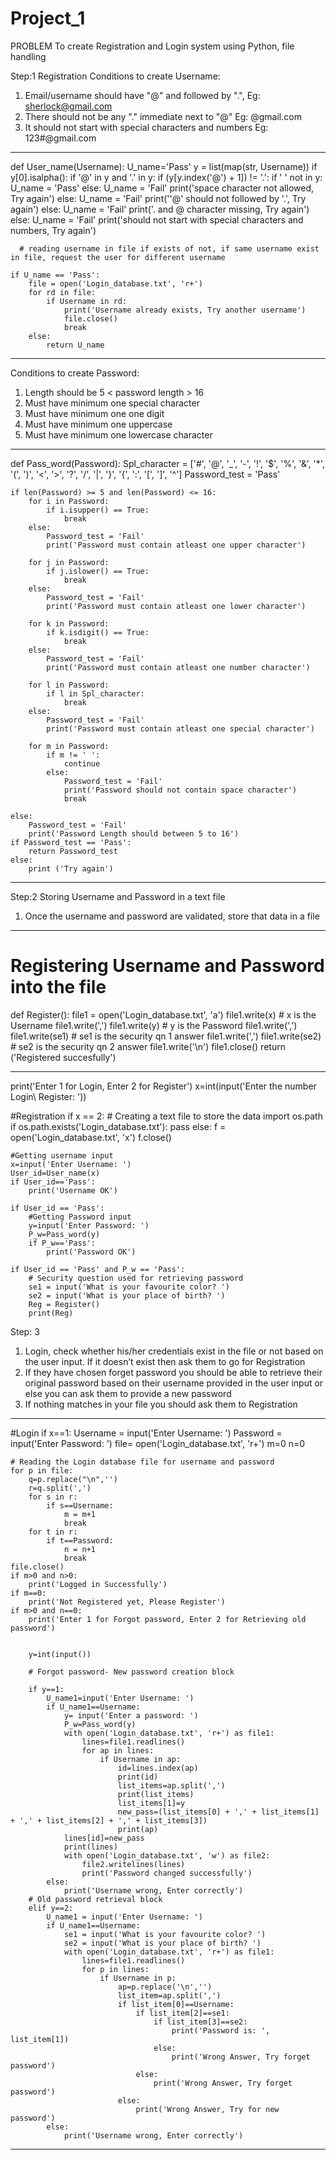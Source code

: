 # Project_1

PROBLEM
To create Registration and Login system using Python, file handling


Step:1     Registration 
Conditions to create Username:
1. Email/username should have "@" and followed by ".", Eg:  sherlock@gmail.com
2. There should not be any "." immediate next to "@"  Eg: @gmail.com
3. It should not start with special characters and numbers  Eg: 123#@gmail.com

*****
def User_name(Username):
    U_name='Pass'
    y = list(map(str, Username))
    if y[0].isalpha():
        if '@' in y and '.' in y:
            if (y[y.index('@') + 1]) != '.':
                if ' ' not in y:
                    U_name = 'Pass'
                else:
                    U_name = 'Fail'
                    print('space character not allowed, Try again')
            else:
                U_name = 'Fail'
                print('\'@\' should not followed by \'.\', Try again')
        else:
            U_name = 'Fail'
            print('. and @ character missing, Try again')
    else:
        U_name = 'Fail'
        print('should not start with special characters and numbers, Try again')
      
      # reading username in file if exists of not, if same username exist in file, request the user for different username

    if U_name == 'Pass':
        file = open('Login_database.txt', 'r+')
        for rd in file:
            if Username in rd:
                print('Username already exists, Try another username')
                file.close()
                break
        else:
            return U_name
            
  *****

Conditions to create Password:
1. Length should be 5 < password length > 16
2. Must have minimum one special character
3. Must have minimum one one digit
4. Must have minimum one uppercase
5. Must have minimum one lowercase character


*****
def Pass_word(Password):
    Spl_character = ['#', '@', '_', '-', '!', '$', '%', '&', '*', '(', ')', '<', '>', '?', '/', '|', '}', '{', ':', '[', ']', '^']
    Password_test = 'Pass'

    if len(Password) >= 5 and len(Password) <= 16:
        for i in Password:
            if i.isupper() == True:
                break
        else:
            Password_test = 'Fail'
            print('Password must contain atleast one upper character')

        for j in Password:
            if j.islower() == True:
                break
        else:
            Password_test = 'Fail'
            print('Password must contain atleast one lower character')

        for k in Password:
            if k.isdigit() == True:
                break
        else:
            Password_test = 'Fail'
            print('Password must contain atleast one number character')

        for l in Password:
            if l in Spl_character:
                break
        else:
            Password_test = 'Fail'
            print('Password must contain atleast one special character')

        for m in Password:
            if m != ' ':
                continue
            else:
                Password_test = 'Fail'
                print('Password should not contain space character')
                break

    else:
        Password_test = 'Fail'
        print('Password Length should between 5 to 16')
    if Password_test == 'Pass':
        return Password_test
    else:
        print ('Try again')
        
  *****

Step:2      Storing Username and Password in a text file
1. Once the username and password are validated, store that data in a file

*****
# Registering Username and Password into the file

def Register():
    file1 = open('Login_database.txt', 'a')
    file1.write(x)                         # x is the Username
    file1.write(',')
    file1.write(y)                         # y is the Password
    file1.write(',')
    file1.write(se1)                       # se1 is the security qn 1 answer
    file1.write(',')
    file1.write(se2)                       # se2 is the security qn 2 answer
    file1.write('\n')
    file1.close()
    return ('Registered succesfully')
    
*****


print('Enter 1 for Login, Enter 2 for Register')
x=int(input('Enter the number Login\ Register: '))

#Registration
if x == 2:
    # Creating a text file to store the data
    import os.path
    if os.path.exists('Login_database.txt'):
        pass
    else:
        f = open('Login_database.txt', 'x')
        f.close()

    #Getting username input
    x=input('Enter Username: ')
    User_id=User_name(x)
    if User_id=='Pass':
        print('Username OK')

    if User_id == 'Pass':
        #Getting Password input
        y=input('Enter Password: ')
        P_w=Pass_word(y)
        if P_w=='Pass':
            print('Password OK')

    if User_id == 'Pass' and P_w == 'Pass':
        # Security question used for retrieving password
        se1 = input('What is your favourite color? ')
        se2 = input('What is your place of birth? ')
        Reg = Register()
        print(Reg)


Step: 3
1. Login, check whether his/her credentials exist in the file or not based on the user input. If it doesn’t exist then ask them to go for Registration
2. If they have chosen forget password you should be able to retrieve their original password based on their username provided in the user input
or else you can ask them to provide a new password
3. If nothing matches in your file you should ask them to Registration

*****
#Login
if x==1:
    Username = input('Enter Username: ')
    Password = input('Enter Password: ')
    file= open('Login_database.txt', 'r+')
    m=0
    n=0

    # Reading the Login database file for username and password
    for p in file:
        q=p.replace("\n",'')
        r=q.split(',')
        for s in r:
            if s==Username:
                m = m+1
                break
        for t in r:
            if t==Password:
                n = n+1
                break
    file.close()
    if m>0 and n>0:
        print('Logged in Successfully')
    if m==0:
        print('Not Registered yet, Please Register')
    if m>0 and n==0:
        print('Enter 1 for Forgot password, Enter 2 for Retrieving old password')


        y=int(input())

        # Forgot password- New password creation block

        if y==1:
            U_name1=input('Enter Username: ')
            if U_name1==Username:
                y= input('Enter a password: ')
                P_w=Pass_word(y)
                with open('Login_database.txt', 'r+') as file1:
                    lines=file1.readlines()
                    for ap in lines:
                        if Username in ap:
                            id=lines.index(ap)
                            print(id)
                            list_items=ap.split(',')
                            print(list_items)
                            list_items[1]=y
                            new_pass=(list_items[0] + ',' + list_items[1] + ',' + list_items[2] + ',' + list_items[3])
                            print(ap)
                lines[id]=new_pass
                print(lines)
                with open('Login_database.txt', 'w') as file2:
                    file2.writelines(lines)
                    print('Password changed successfully')
            else:
                print('Username wrong, Enter correctly')
        # Old password retrieval block
        elif y==2:
            U_name1 = input('Enter Username: ')
            if U_name1==Username:
                se1 = input('What is your favourite color? ')
                se2 = input('What is your place of birth? ')
                with open('Login_database.txt', 'r+') as file1:
                    lines=file1.readlines()
                    for p in lines:
                        if Username in p:
                            ap=p.replace('\n','')
                            list_item=ap.split(',')
                            if list_item[0]==Username:
                                if list_item[2]==se1:
                                    if list_item[3]==se2:
                                        print('Password is: ', list_item[1])
                                    else:
                                        print('Wrong Answer, Try forget password')
                                else:
                                    print('Wrong Answer, Try forget password')
                            else:
                                print('Wrong Answer, Try for new password')
            else:
                print('Username wrong, Enter correctly')
 
 *****




